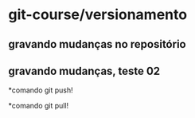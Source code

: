 # git-course/versionamento

## gravando mudanças no repositório 

## gravando mudanças, teste 02

*comando git push!

*comando git pull!


